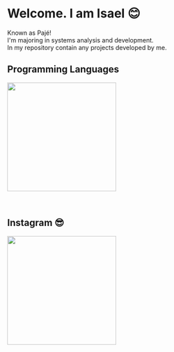 # Welcome. I am Isael 😊
Known as Pajé!  
I'm majoring in systems analysis and development.  
In my repository contain any projects developed by me.  

## Programming Languages 
<p>
<img src="https://publicbucketpaje.s3.sa-east-1.amazonaws.com/cellPhoneImage.png?response-content-disposition=inline&X-Amz-Security-Token=IQoJb3JpZ2luX2VjEGAaCXNhLWVhc3QtMSJIMEYCIQCkUUndm1w5johPs7f28ZelQTQZki%2BZyYmArgbtcyircwIhAJLFpCn7O%2BJB2wIWvsTkkXKvrt2cz3%2BAzks8RUsyCqdPKvYCCHkQABoMMTA3MTkwNTM2MDA5IgwMz%2FGOFS%2BdZUXvFBAq0wKXBT4o%2FbUBUwiRtnKZbpg2UTniVx3IKKw3im0EQZRdiN5yOUE6HH4Bubd%2BKdp6ALmq900gLjF94Jxqaq4rk87fh%2FnYOE2EaBanqQj476Ke8LSreINbc3eFoN4wKGuKbKZ%2F1gfvkdX5xC%2BqF3LmX4I5MSQEH8u91HBxseo%2BjwIdJyj3PX1uTpX4viMuklnx5qExNL%2BnQ9zL%2BnJr126ca323irm35p0Gr62x66g%2F8mO%2Bp%2BV77epeWgORP9u%2FAD%2BKp1o%2BaFD6jjjQ7WuCvlXJP5f0ALi7d99Twjam5NPvug4x6VzM9HDsL8s%2FKVWOOMbmvgZ9e5XNwKHobzpNqzI6xHGdRCx%2Bj%2F%2BGVbQPqD%2FAc%2FXUho2lXNP6GwBu0iRKUNFPxPUPmrhtnyTJUDYT843onqzCkSq19LIrLaUOAWg%2FVUje2odlayqZagh8gYUHQk9KrNSnFPIwzti6iAY6sgJtenOTQZPg1y1MWgZShladeUxJbulXC86Sr7G23XxieeKkBTLcpwQiq0wvTEKT4pTYrFwlh8sqV84ZnjX1YG87Usnsu9pVPsYuFhsqK%2BVxycewwXzyuUjKrsgv5YqvnAVYmdySk93e%2FOiPkFN5yVj0%2Fc1jIPo39x8js5PW5aN5K5iKXB6a4i6CfGFSdTmEgh7oGB7dw6bdoPAyRPhEYaJ9zDesps0qK09jfSskHr90gTbjEIkiQXjbCyzOFB6FvqUwEhRT0ET7ctGXOyZ3rnuEzJNgSI3z%2BnQc6e%2B%2FiE5Mlca3d1EVqD3%2BQnQGZDMktLq1WeapFE%2Bx72c9w1mnXB%2BV8QYQ7Dp1AC9tSEaH3WeRYXYahzA8as30n%2F%2FIpbKi969nlul1SPYIpO4qAKema%2BiftEY%3D&X-Amz-Algorithm=AWS4-HMAC-SHA256&X-Amz-Date=20210807T155331Z&X-Amz-SignedHeaders=host&X-Amz-Expires=300&X-Amz-Credential=ASIARR5INY5EXMQ2E4ZD%2F20210807%2Fsa-east-1%2Fs3%2Faws4_request&X-Amz-Signature=fc828749d6e283ca7413ad0df860660fe7e7528076aa6fccece81d36b200e0ea" height="250px" />
</p>
&nbsp;
  
## Instagram 😎
<p>
<img src="https://publicbucketpaje.s3.sa-east-1.amazonaws.com/Stackprogram.png?response-content-disposition=inline&X-Amz-Security-Token=IQoJb3JpZ2luX2VjEGAaCXNhLWVhc3QtMSJIMEYCIQCkUUndm1w5johPs7f28ZelQTQZki%2BZyYmArgbtcyircwIhAJLFpCn7O%2BJB2wIWvsTkkXKvrt2cz3%2BAzks8RUsyCqdPKvYCCHkQABoMMTA3MTkwNTM2MDA5IgwMz%2FGOFS%2BdZUXvFBAq0wKXBT4o%2FbUBUwiRtnKZbpg2UTniVx3IKKw3im0EQZRdiN5yOUE6HH4Bubd%2BKdp6ALmq900gLjF94Jxqaq4rk87fh%2FnYOE2EaBanqQj476Ke8LSreINbc3eFoN4wKGuKbKZ%2F1gfvkdX5xC%2BqF3LmX4I5MSQEH8u91HBxseo%2BjwIdJyj3PX1uTpX4viMuklnx5qExNL%2BnQ9zL%2BnJr126ca323irm35p0Gr62x66g%2F8mO%2Bp%2BV77epeWgORP9u%2FAD%2BKp1o%2BaFD6jjjQ7WuCvlXJP5f0ALi7d99Twjam5NPvug4x6VzM9HDsL8s%2FKVWOOMbmvgZ9e5XNwKHobzpNqzI6xHGdRCx%2Bj%2F%2BGVbQPqD%2FAc%2FXUho2lXNP6GwBu0iRKUNFPxPUPmrhtnyTJUDYT843onqzCkSq19LIrLaUOAWg%2FVUje2odlayqZagh8gYUHQk9KrNSnFPIwzti6iAY6sgJtenOTQZPg1y1MWgZShladeUxJbulXC86Sr7G23XxieeKkBTLcpwQiq0wvTEKT4pTYrFwlh8sqV84ZnjX1YG87Usnsu9pVPsYuFhsqK%2BVxycewwXzyuUjKrsgv5YqvnAVYmdySk93e%2FOiPkFN5yVj0%2Fc1jIPo39x8js5PW5aN5K5iKXB6a4i6CfGFSdTmEgh7oGB7dw6bdoPAyRPhEYaJ9zDesps0qK09jfSskHr90gTbjEIkiQXjbCyzOFB6FvqUwEhRT0ET7ctGXOyZ3rnuEzJNgSI3z%2BnQc6e%2B%2FiE5Mlca3d1EVqD3%2BQnQGZDMktLq1WeapFE%2Bx72c9w1mnXB%2BV8QYQ7Dp1AC9tSEaH3WeRYXYahzA8as30n%2F%2FIpbKi969nlul1SPYIpO4qAKema%2BiftEY%3D&X-Amz-Algorithm=AWS4-HMAC-SHA256&X-Amz-Date=20210807T155531Z&X-Amz-SignedHeaders=host&X-Amz-Expires=300&X-Amz-Credential=ASIARR5INY5EXMQ2E4ZD%2F20210807%2Fsa-east-1%2Fs3%2Faws4_request&X-Amz-Signature=72678ec07dedf14274495d7ead892511b17911e2e4905c971aec0982e2e145ff" height="250px" />
</p>
&nbsp;
